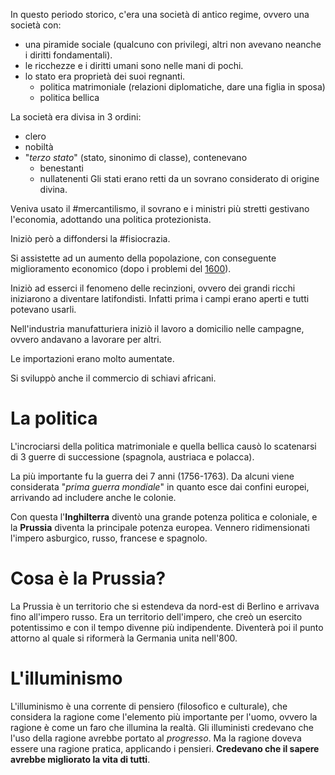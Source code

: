 In questo periodo storico, c'era una società di antico regime, ovvero una società con:
- una piramide sociale (qualcuno con privilegi, altri non avevano neanche i diritti fondamentali).
- le ricchezze e i diritti umani sono nelle mani di pochi.
- lo stato era proprietà dei suoi regnanti.
	- politica matrimoniale (relazioni diplomatiche, dare una figlia in sposa)
	- politica bellica

La società era divisa in 3 ordini:
- clero
- nobiltà
- "*terzo stato*" (stato, sinonimo di classe), contenevano
	- benestanti
	- nullatenenti
Gli stati erano retti da un sovrano considerato di origine divina.

Veniva usato il #mercantilismo, il sovrano e i ministri più stretti gestivano l'economia, adottando una politica protezionista.

Iniziò però a diffondersi la #fisiocrazia.

Si assistette ad un aumento della popolazione, con conseguente miglioramento economico (dopo i problemi del [1600](../1600/1600.md)).

Iniziò ad esserci il fenomeno delle recinzioni, ovvero dei grandi ricchi iniziarono a diventare latifondisti. Infatti prima i campi erano aperti e tutti potevano usarli.

Nell'industria manufatturiera iniziò il lavoro a domicilio nelle campagne, ovvero andavano a lavorare per altri.

Le importazioni erano molto aumentate.

Si sviluppò anche il commercio di schiavi africani.
# La politica
L'incrociarsi della politica matrimoniale e quella bellica causò lo scatenarsi di 3 guerre di successione (spagnola, austriaca e polacca).

La più importante fu la guerra dei 7 anni (1756-1763). Da alcuni viene considerata "*prima guerra mondiale*" in quanto esce dai confini europei, arrivando ad includere anche le colonie.

Con questa l'**Inghilterra** diventò una grande potenza politica e coloniale, e la **Prussia** diventa la principale potenza europea. Vennero ridimensionati l'impero asburgico, russo, francese e spagnolo.
# Cosa è la Prussia?
La Prussia è un territorio che si estendeva da nord-est di Berlino e arrivava fino all'impero russo.
Era un territorio dell'impero, che creò un esercito potentissimo e con il tempo divenne più indipendente.
Diventerà poi il punto attorno al quale si riformerà la Germania unita nell'800.
# L'illuminismo
L'illuminismo è una corrente di pensiero (filosofico e culturale), che considera la ragione come l'elemento più importante per l'uomo, ovvero la ragione è come un faro che illumina la realtà.
Gli illuministi credevano che l'uso della ragione avrebbe portato al *progresso*. Ma la ragione doveva essere una ragione pratica, applicando i pensieri.
**Credevano che il sapere avrebbe migliorato la vita di tutti**.